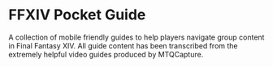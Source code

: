 # FFXIV Pocket Guide

A collection of mobile friendly guides to help players navigate group content in Final Fantasy XIV. All guide content has been transcribed from the extremely helpful video guides produced by MTQCapture.
